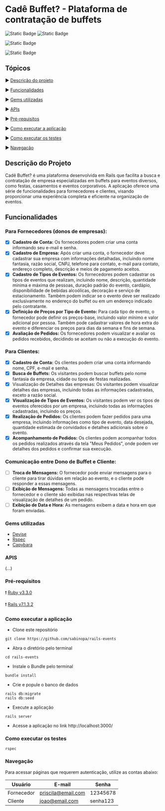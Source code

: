 # Cadê Buffet? - Plataforma de contratação de buffets

![Static Badge](https://img.shields.io/badge/Ruby_3.3.0-CC342D?style=for-the-badge&logo=ruby&logoColor=white)
![Static Badge](https://img.shields.io/badge/Ruby_on_Rails_7.0.6-CC0000?style=for-the-badge&logo=ruby-on-rails&logoColor=white)

![Static Badge](https://img.shields.io/badge/COBERTURA_DE_TESTES-98.99%25-blue)

![Static Badge](https://img.shields.io/badge/STATUS-EM_DESENVOLVIMENTO-green)

## Tópicos

:arrow_forward: [Descrição do projeto](#descrição-do-projeto)

:arrow_forward: [Funcionalidades](#funcionalidades)

:arrow_forward: [Gems utilizadas](#gems-utilizadas)

:arrow_forward: [APIs](#apis)

:arrow_forward: [Pré-requisitos](#pré-requisitos)

:arrow_forward: [Como executar a aplicação](#como-executar-a-aplicação)

:arrow_forward: [Como executar os testes](#como-executar-os-testes)

:arrow_forward: [Navegação](#navegação)

## Descrição do Projeto
Cadê Buffet? é uma plataforma desenvolvida em Rails que facilita a busca e contratação de empresa especializadas em buffets para eventos diversos, como festas, casamentos e eventos corporativos. A aplicação oferece uma série de funcionalidades para fornecedores e clientes, visando proporcionar uma experiência completa e eficiente na organização de eventos.

## Funcionalidades

### Para Fornecedores (donos de empresas):
- [x]  **Cadastro de Conta:** Os fornecedores podem criar uma conta informando seu e-mail e senha.
- [x]  **Cadastro de Empresa:** Após criar uma conta, o fornecedor deve cadastrar sua empresa com informações detalhadas, incluindo nome fantasia, razão social, CNPJ, telefone para contato, e-mail para contato, endereço completo, descrição e meios de pagamento aceitos.
- [x]  **Cadastro de Tipos de Eventos:** Os fornecedores podem cadastrar os tipos de eventos que realizam, incluindo nome, descrição, quantidade mínima e máxima de pessoas, duração padrão do evento, cardápio, disponibilidade de bebidas alcoólicas, decoração e serviço de estacionamento. Também podem indicar se o evento deve ser realizado exclusivamente no endereço do buffet ou em um endereço indicado pelo contratante.
- [x]  **Definição de Preços por Tipo de Evento:** Para cada tipo de evento, o fornecedor pode definir os preços-base, incluindo valor mínimo e valor adicional por pessoa. Também pode cadastrar valores de hora extra do evento e diferenciar os preços para dias da semana e fins de semana.
- [x]  **Avaliação de Pedidos:** Os fornecedores podem visualizar e avaliar os pedidos recebidos, decidindo se aceitam ou não a execução do evento.

### Para Clientes:
- [x]  **Cadastro de Conta:** Os clientes podem criar uma conta informando nome, CPF, e-mail e senha.
- [x]  **Busca de Buffets:** Os visitantes podem buscar buffets pelo nome fantasia da empresa, cidade ou tipos de festas realizadas.
- [x]  Visualização de Detalhes das empresas: Os visitantes podem visualizar detalhes das empresas, incluindo todas as informações cadastradas, exceto a razão social.
- [x]  **Visualização de Tipos de Eventos:** Os visitantes podem ver os tipos de eventos oferecidos por um empresa, incluindo todas as informações cadastradas, incluindo os preços.
- [x]  **Realização de Pedidos:** Os clientes podem fazer pedidos para uma empresa, incluindo informações como tipo de evento, data desejada, quantidade estimada de convidados e detalhes adicionais sobre o evento.
- [x]  **Acompanhamento de Pedidos:** Os clientes podem acompanhar todos os pedidos realizados através da tela "Meus Pedidos", onde podem ver detalhes dos pedidos e confirmar sua execução.

### Comunicação entre Dono de Buffet e Cliente:
- [ ]  **Troca de Mensagens:** O fornecedor pode enviar mensagens para o cliente para tirar dúvidas em relação ao evento, e o cliente pode responder a essas mensagens.
- [ ]  **Exibição de Mensagens:** Todas as mensagens trocadas entre o fornecedor e o cliente são exibidas nas respectivas telas de visualização de detalhes de um pedido.
- [ ]  **Exibição de Data e Hora:** As mensagens exibem a data e hora em que foram enviadas.

### Gems utilizadas
- [Devise](https://github.com/heartcombo/devise)
- [Rspec](https://github.com/rspec/rspec-rails)
- [Capybara](https://github.com/teamcapybara/capybara)

### APIS

(...)

### Pré-requisitos

:heavy_exclamation_mark: [Ruby v3.3.0](https://www.ruby-lang.org/pt/)

:heavy_exclamation_mark: [Rails v7.1.3.2](https://guides.rubyonrails.org/)

### Como executar a aplicação
- Clone este repositório
```
git clone https://github.com/sabinopa/rails-events
```

- Abra o diretório pelo terminal
```
cd rails-events
```

- Instale o Bundle pelo terminal
```
bundle install
```

- Crie e popule o banco de dados
```
rails db:migrate
rails db:seed
```

- Execute a aplicação
```
rails server
```

- Acesse a aplicação no link http://localhost:3000/

### Como executar os testes

```
rspec
```

### Navegação
Para acessar páginas que requerem autenticação, utilize as contas abaixo:

|   Usuário   |          E-mail         |    Senha    |
|-------------|-------------------------|-------------|
|  Fornecedor |   priscila@email.com    |   12345678  |
|   Cliente   |      joao@email.com     |   senha123  |



